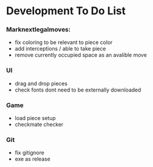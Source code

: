 # Development To Do List

### Marknextlegalmoves:
- fix coloring to be relevant to piece color
- add interceptions / able to take piece
- remove currently occupied space as an avalible move

### UI
- drag and drop pieces
- check fonts dont need to be externally downloaded

### Game
- load piece setup
- checkmate checker 

### Git
- fix gitignore
- exe as release